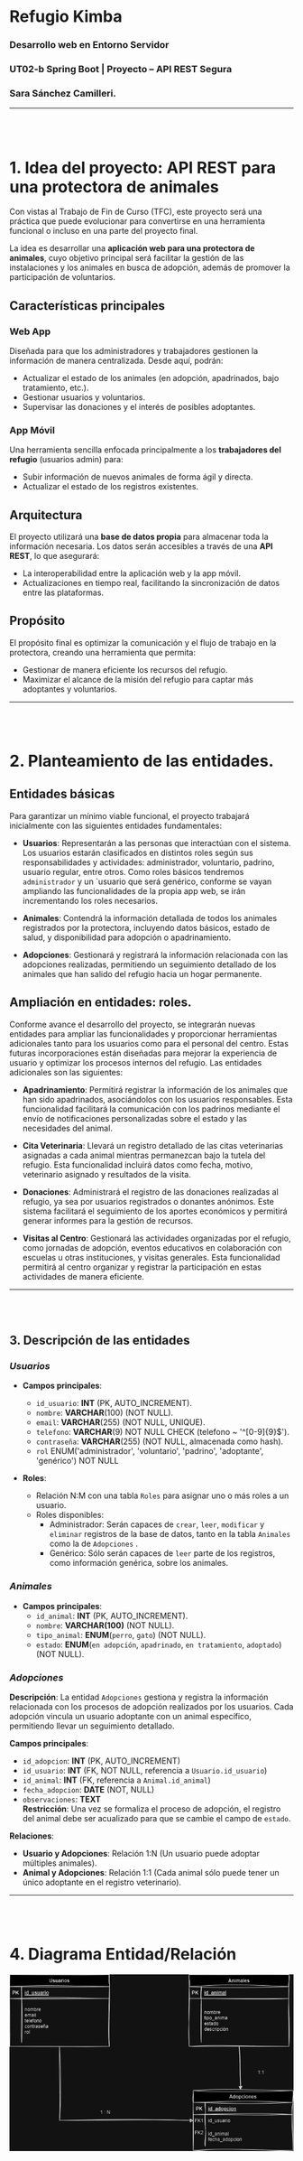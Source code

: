 # Refugio Kimba

### Desarrollo web en Entorno Servidor
### UT02-b Spring Boot | Proyecto – API REST Segura
### __Sara Sánchez Camilleri.__

<hr>
<br>
<br>

# 1. Idea del proyecto: API REST para una protectora de animales

Con vistas al Trabajo de Fin de Curso (TFC), este proyecto será una práctica que puede evolucionar para convertirse en una herramienta funcional o incluso en una parte del proyecto final.

La idea es desarrollar una **aplicación web para una protectora de animales**, cuyo objetivo principal será facilitar la gestión de las instalaciones y los animales en busca de adopción, además de promover la participación de voluntarios.

## Características principales

### Web App
Diseñada para que los administradores y trabajadores gestionen la información de manera centralizada. Desde aquí, podrán:
- Actualizar el estado de los animales (en adopción, apadrinados, bajo tratamiento, etc.).
- Gestionar usuarios y voluntarios.
- Supervisar las donaciones y el interés de posibles adoptantes.

### App Móvil
Una herramienta sencilla enfocada principalmente a los **trabajadores del refugio** (usuarios admin) para:
- Subir información de nuevos animales de forma ágil y directa.
- Actualizar el estado de los registros existentes.

## Arquitectura
El proyecto utilizará una **base de datos propia** para almacenar toda la información necesaria. Los datos serán accesibles a través de una **API REST**, lo que asegurará:
- La interoperabilidad entre la aplicación web y la app móvil.
- Actualizaciones en tiempo real, facilitando la sincronización de datos entre las plataformas.

## Propósito
El propósito final es optimizar la comunicación y el flujo de trabajo en la protectora, creando una herramienta que permita:
- Gestionar de manera eficiente los recursos del refugio.
- Maximizar el alcance de la misión del refugio para captar más adoptantes y voluntarios.

<hr>
<br>
<br>

# 2. Planteamiento de las entidades.

## Entidades básicas
Para garantizar un mínimo viable funcional, el proyecto trabajará inicialmente con las siguientes entidades fundamentales:

- **Usuarios**: Representarán a las personas que interactúan con el sistema. Los usuarios estarán clasificados en distintos roles según sus responsabilidades y actividades: administrador, voluntario, padrino, usuario regular, entre otros. Como roles básicos tendremos `administrador` y un `usuario
 que será genérico, conforme se vayan ampliando las funcionalidades de la propia app web, se irán incrementando los roles necesarios. 


- **Animales**: Contendrá la información detallada de todos los animales registrados por la protectora, incluyendo datos básicos, estado de salud, y disponibilidad para adopción o apadrinamiento.


- **Adopciones**: Gestionará y registrará la información relacionada con las adopciones realizadas, permitiendo un seguimiento detallado de los animales que han salido del refugio hacia un hogar permanente.

## Ampliación en entidades: roles.
Conforme avance el desarrollo del proyecto, se integrarán nuevas entidades para ampliar las funcionalidades y proporcionar herramientas adicionales tanto para los usuarios como para el personal del centro. Estas futuras incorporaciones están diseñadas para mejorar la experiencia de usuario y optimizar los procesos internos del refugio. Las entidades adicionales son las siguientes:

- **Apadrinamiento**: Permitirá registrar la información de los animales que han sido apadrinados, asociándolos con los usuarios responsables. Esta funcionalidad facilitará la comunicación con los padrinos mediante el envío de notificaciones personalizadas sobre el estado y las necesidades del animal.


- **Cita Veterinaria**: Llevará un registro detallado de las citas veterinarias asignadas a cada animal mientras permanezcan bajo la tutela del refugio. Esta funcionalidad incluirá datos como fecha, motivo, veterinario asignado y resultados de la visita.


- **Donaciones**: Administrará el registro de las donaciones realizadas al refugio, ya sea por usuarios registrados o donantes anónimos. Este sistema facilitará el seguimiento de los aportes económicos y permitirá generar informes para la gestión de recursos.


- **Visitas al Centro**: Gestionará las actividades organizadas por el refugio, como jornadas de adopción, eventos educativos en colaboración con escuelas u otras instituciones, y visitas generales. Esta funcionalidad permitirá al centro organizar y registrar la participación en estas actividades de manera eficiente.

<hr>
<br>
<br>

## 3. Descripción de las entidades

### _Usuarios_
- **Campos principales**:
    - `id_usuario`: **INT** (PK, AUTO_INCREMENT).
    - `nombre`: **VARCHAR**(100) (NOT NULL).
    - `email`: **VARCHAR**(255) (NOT NULL, UNIQUE).
    - `telefono`: **VARCHAR**(9) NOT NULL CHECK (telefono ~ '^[0-9]{9}$').
    - `contraseña`: **VARCHAR**(255) (NOT NULL, almacenada como hash). 
    - `rol` ENUM('administrador', 'voluntario', 'padrino', 'adoptante', 'genérico') NOT NULL

- **Roles**:
    - Relación N:M con una tabla `Roles` para asignar uno o más roles a un usuario.
    - Roles disponibles:
        - Administrador: Serán capaces de `crear`, `leer`, `modificar` y `eliminar` registros de la base de datos, tanto en la tabla `Animales` como la de `Adopciones` .
        - Genérico: Sólo serán capaces de `leer` parte de los registros, como información genérica, sobre los animales.

### _Animales_
- **Campos principales**:
    - `id_animal`: **INT** (PK, AUTO_INCREMENT).
    - `nombre`: **VARCHAR(100)** (NOT NULL).
    - `tipo_animal`: **ENUM**(`perro`, `gato`) (NOT NULL).
    - `estado`: **ENUM**(`en adopción`, `apadrinado`, `en tratamiento`, `adoptado`) (NOT NULL).


### _Adopciones_
**Descripción**: La entidad `Adopciones` gestiona y registra la información relacionada con los procesos de adopción realizados por los usuarios. Cada adopción vincula un usuario adoptante con un animal específico, permitiendo llevar un seguimiento detallado.

**Campos principales**:
- `id_adopcion`: **INT** (PK, AUTO_INCREMENT)  
- `id_usuario`: **INT** (FK, NOT NULL, referencia a `Usuario.id_usuario`)  
- `id_animal`: **INT** (FK, referencia a `Animal.id_animal`)
- `fecha_adopcion`: **DATE**  (NOT, NULL)
- `observaciones`: **TEXT**  
  **Restricción**: Una vez se formaliza el proceso de adopción, el registro del animal debe ser acualizado para que se cambie el campo de `estado`.

**Relaciones**:
- **Usuario y Adopciones**: Relación 1:N (Un usuario puede adoptar múltiples animales).
- **Animal y Adopciones**: Relación 1:1 (Cada animal sólo puede tener un único adoptante en el registro veterinario).

<hr>
<br>
<br>

# 4. Diagrama Entidad/Relación

![Diagrama Entidad/Relación](./src/main/resources/images/UT02_API_REST_SEGURA.jpg)
